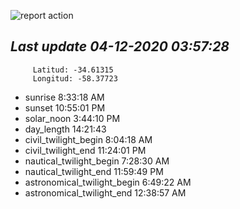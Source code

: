 ![report action](https://github.com/matiasz8/actions-for-reports/workflows/report%20action/badge.svg?branch=develop) 


## *****Last update 04-12-2020 03:57:28*****



		 Latitud: -34.61315
		 Longitud: -58.37723

 - sunrise 	 8:33:18 AM
 - sunset 	 10:55:01 PM
 - solar_noon 	 3:44:10 PM
 - day_length 	 14:21:43
 - civil_twilight_begin 	 8:04:18 AM
 - civil_twilight_end 	 11:24:01 PM
 - nautical_twilight_begin 	 7:28:30 AM
 - nautical_twilight_end 	 11:59:49 PM
 - astronomical_twilight_begin 	 6:49:22 AM
 - astronomical_twilight_end 	 12:38:57 AM
